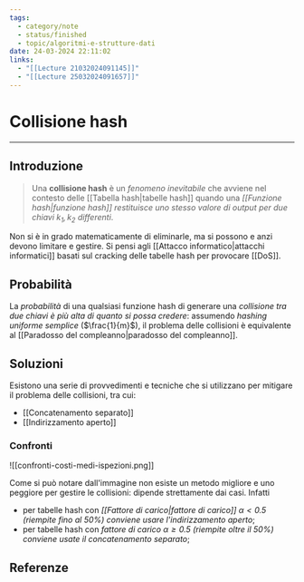 ```yaml
---
tags:
  - category/note
  - status/finished
  - topic/algoritmi-e-strutture-dati
date: 24-03-2024 22:11:02
links:
  - "[[Lecture 21032024091145]]"
  - "[[Lecture 25032024091657]]"
---
```

# Collisione hash
---
## Introduzione
> Una **collisione hash** è un _fenomeno inevitabile_ che avviene nel contesto delle [[Tabella hash|tabelle hash]] quando una _[[Funzione hash|funzione hash]] restituisce uno stesso valore di output per due chiavi $k_{1}, k_{2}$ differenti_.

Non si è in grado matematicamente di eliminarle, ma si possono e anzi devono limitare e gestire. Si pensi agli [[Attacco informatico|attacchi informatici]] basati sul cracking delle tabelle hash per provocare [[DoS]].

## Probabilità
La _probabilità_ di una qualsiasi funzione hash di generare una _collisione tra due chiavi è più alta di quanto si possa credere_: assumendo _hashing uniforme semplice_ ($\frac{1}{m}$), il problema delle collisioni è equivalente al [[Paradosso del compleanno|paradosso del compleanno]].

## Soluzioni
Esistono una serie di provvedimenti e tecniche che si utilizzano per mitigare il problema delle collisioni, tra cui:
- [[Concatenamento separato]]
- [[Indirizzamento aperto]]

### Confronti
![[confronti-costi-medi-ispezioni.png]]

Come si può notare dall'immagine non esiste un metodo migliore e uno peggiore per gestire le collisioni: dipende strettamente dai casi. Infatti
- per tabelle hash con _[[Fattore di carico|fattore di carico]] $\alpha < 0.5$ (riempite fino al 50%) conviene usare l'indirizzamento aperto_;
- per tabelle hash con _fattore di carico $\alpha \geq 0.5$ (riempite oltre il 50%) conviene usate il concatenamento separato_;

## Referenze